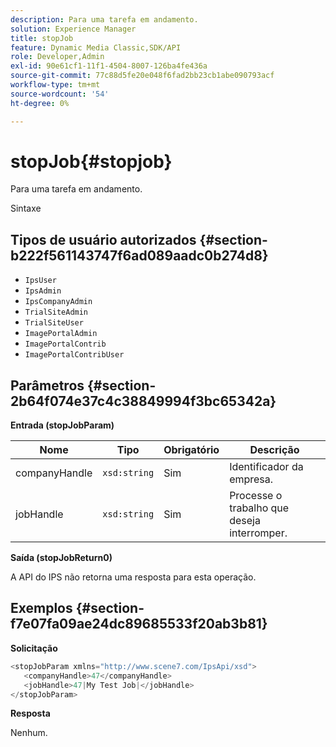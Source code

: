 ```yaml
---
description: Para uma tarefa em andamento.
solution: Experience Manager
title: stopJob
feature: Dynamic Media Classic,SDK/API
role: Developer,Admin
exl-id: 90e61cf1-11f1-4504-8007-126ba4fe436a
source-git-commit: 77c88d5fe20e048f6fad2bb23cb1abe090793acf
workflow-type: tm+mt
source-wordcount: '54'
ht-degree: 0%

---
```


# stopJob{#stopjob}

Para uma tarefa em andamento.

Sintaxe

## Tipos de usuário autorizados {#section-b222f561143747f6ad089aadc0b274d8}

* `IpsUser`
* `IpsAdmin`
* `IpsCompanyAdmin`
* `TrialSiteAdmin`
* `TrialSiteUser`
* `ImagePortalAdmin`
* `ImagePortalContrib`
* `ImagePortalContribUser`

## Parâmetros {#section-2b64f074e37c4c38849994f3bc65342a}

**Entrada (stopJobParam)**

| Nome | Tipo | Obrigatório | Descrição |
|---|---|---|---|
| companyHandle | `xsd:string` | Sim | Identificador da empresa. |
| jobHandle | `xsd:string` | Sim | Processe o trabalho que deseja interromper. |

**Saída (stopJobReturn0)**

A API do IPS não retorna uma resposta para esta operação.

## Exemplos {#section-f7e07fa09ae24dc89685533f20ab3b81}

**Solicitação**

```java
<stopJobParam xmlns="http://www.scene7.com/IpsApi/xsd">
   <companyHandle>47</companyHandle>
   <jobHandle>47|My Test Job|</jobHandle>
</stopJobParam>
```

**Resposta**

Nenhum.
